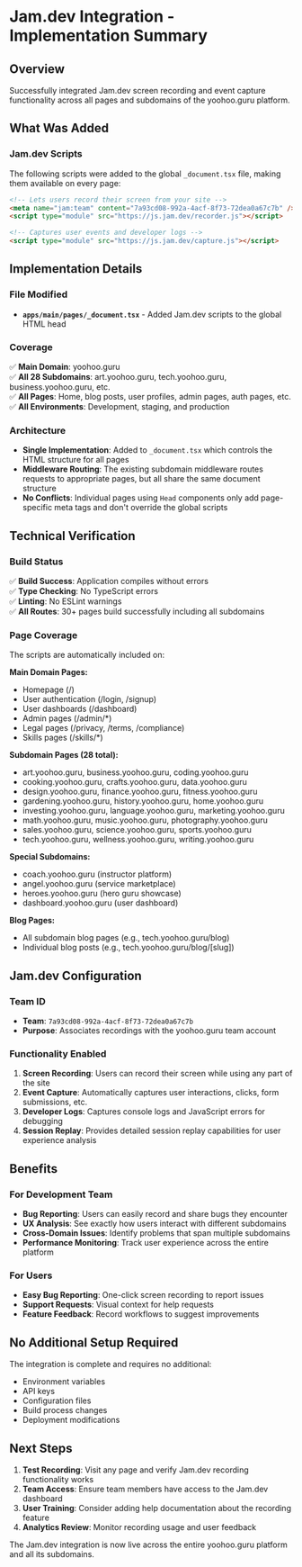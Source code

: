 # Jam.dev Integration - Implementation Summary

## Overview
Successfully integrated Jam.dev screen recording and event capture functionality across all pages and subdomains of the yoohoo.guru platform.

## What Was Added

### Jam.dev Scripts
The following scripts were added to the global `_document.tsx` file, making them available on every page:

```html
<!-- Lets users record their screen from your site -->
<meta name="jam:team" content="7a93cd08-992a-4acf-8f73-72dea0a67c7b" />
<script type="module" src="https://js.jam.dev/recorder.js"></script>

<!-- Captures user events and developer logs -->
<script type="module" src="https://js.jam.dev/capture.js"></script>
```

## Implementation Details

### File Modified
- **`apps/main/pages/_document.tsx`** - Added Jam.dev scripts to the global HTML head

### Coverage
✅ **Main Domain**: yoohoo.guru  
✅ **All 28 Subdomains**: art.yoohoo.guru, tech.yoohoo.guru, business.yoohoo.guru, etc.  
✅ **All Pages**: Home, blog posts, user profiles, admin pages, auth pages, etc.  
✅ **All Environments**: Development, staging, and production

### Architecture
- **Single Implementation**: Added to `_document.tsx` which controls the HTML structure for all pages
- **Middleware Routing**: The existing subdomain middleware routes requests to appropriate pages, but all share the same document structure
- **No Conflicts**: Individual pages using `Head` components only add page-specific meta tags and don't override the global scripts

## Technical Verification

### Build Status
✅ **Build Success**: Application compiles without errors  
✅ **Type Checking**: No TypeScript errors  
✅ **Linting**: No ESLint warnings  
✅ **All Routes**: 30+ pages build successfully including all subdomains

### Page Coverage
The scripts are automatically included on:

**Main Domain Pages:**
- Homepage (/)
- User authentication (/login, /signup)
- User dashboards (/dashboard)
- Admin pages (/admin/*)
- Legal pages (/privacy, /terms, /compliance)
- Skills pages (/skills/*)

**Subdomain Pages (28 total):**
- art.yoohoo.guru, business.yoohoo.guru, coding.yoohoo.guru
- cooking.yoohoo.guru, crafts.yoohoo.guru, data.yoohoo.guru
- design.yoohoo.guru, finance.yoohoo.guru, fitness.yoohoo.guru
- gardening.yoohoo.guru, history.yoohoo.guru, home.yoohoo.guru
- investing.yoohoo.guru, language.yoohoo.guru, marketing.yoohoo.guru
- math.yoohoo.guru, music.yoohoo.guru, photography.yoohoo.guru
- sales.yoohoo.guru, science.yoohoo.guru, sports.yoohoo.guru
- tech.yoohoo.guru, wellness.yoohoo.guru, writing.yoohoo.guru

**Special Subdomains:**
- coach.yoohoo.guru (instructor platform)
- angel.yoohoo.guru (service marketplace)
- heroes.yoohoo.guru (hero guru showcase)
- dashboard.yoohoo.guru (user dashboard)

**Blog Pages:**
- All subdomain blog pages (e.g., tech.yoohoo.guru/blog)
- Individual blog posts (e.g., tech.yoohoo.guru/blog/[slug])

## Jam.dev Configuration

### Team ID
- **Team**: `7a93cd08-992a-4acf-8f73-72dea0a67c7b`
- **Purpose**: Associates recordings with the yoohoo.guru team account

### Functionality Enabled
1. **Screen Recording**: Users can record their screen while using any part of the site
2. **Event Capture**: Automatically captures user interactions, clicks, form submissions, etc.
3. **Developer Logs**: Captures console logs and JavaScript errors for debugging
4. **Session Replay**: Provides detailed session replay capabilities for user experience analysis

## Benefits

### For Development Team
- **Bug Reporting**: Users can easily record and share bugs they encounter
- **UX Analysis**: See exactly how users interact with different subdomains
- **Cross-Domain Issues**: Identify problems that span multiple subdomains
- **Performance Monitoring**: Track user experience across the entire platform

### For Users
- **Easy Bug Reporting**: One-click screen recording to report issues
- **Support Requests**: Visual context for help requests
- **Feature Feedback**: Record workflows to suggest improvements

## No Additional Setup Required

The integration is complete and requires no additional:
- Environment variables
- API keys
- Configuration files
- Build process changes
- Deployment modifications

## Next Steps

1. **Test Recording**: Visit any page and verify Jam.dev recording functionality works
2. **Team Access**: Ensure team members have access to the Jam.dev dashboard
3. **User Training**: Consider adding help documentation about the recording feature
4. **Analytics Review**: Monitor recording usage and user feedback

The Jam.dev integration is now live across the entire yoohoo.guru platform and all its subdomains.